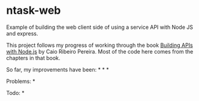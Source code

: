 # ntask-web
Example of building the web client side of using a service API with Node JS and express.

This project follows my progress of working through the book
[Building APIs with Node.js](http://www.apress.com/us/book/9781484224410#otherversion=9781484224427)
by Caio Ribeiro Pereira.
Most of the code here comes from the chapters in that book.

So far, my improvements have been:
*
*
*

Problems:
*

Todo:
*
